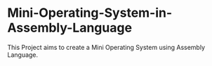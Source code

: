 # Mini-Operating-System-in-Assembly-Language

This Project aims to create a Mini Operating System using Assembly Language.
